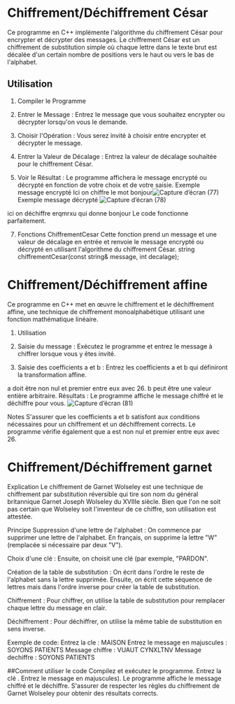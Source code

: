 # Chiffrement/Déchiffrement César

Ce programme en C++ implémente l'algorithme du chiffrement César pour encrypter et décrypter des messages. 
Le chiffrement César est un chiffrement de substitution simple où chaque lettre dans le texte brut est décalée d'un certain nombre de positions vers le haut ou vers le bas de l'alphabet.

## Utilisation
1. Compiler le Programme
2. Entrer le Message :
Entrez le message que vous souhaitez encrypter ou décrypter lorsqu'on vous le demande.

3. Choisir l'Opération :
Vous serez invité à choisir entre encrypter et décrypter le message.

4. Entrer la Valeur de Décalage :
Entrez la valeur de décalage souhaitée pour le chiffrement César.

5. Voir le Résultat :
Le programme affichera le message encrypté ou décrypté en fonction de votre choix et de votre saisie.
 Exemple message encrypté
Ici on chiffre le mot bonjour![Capture d’écran (77)](https://github.com/aubiniabyllcat/cesarchiffrement/assets/140092517/9eb5007f-db2f-4de9-b9e5-92df1f6d0bf1)
 Exemple message décrypté
![Capture d’écran (78)](https://github.com/aubiniabyllcat/Cryptologie/assets/140092517/56be142e-325a-46fa-86ae-0af531e3a313)

ici on déchiffre erqmrxu qui donne bonjour
Le code fonctionne parfaitement.

7. Fonctions
ChiffrementCesar
Cette fonction prend un message et une valeur de décalage en entrée et renvoie le message encrypté ou décrypté en utilisant l'algorithme du chiffrement César.
string chiffrementCesar(const string& message, int decalage);
   

# Chiffrement/Déchiffrement affine

Ce programme en C++ met en œuvre le chiffrement et le déchiffrement affine, une technique de chiffrement monoalphabétique utilisant une fonction mathématique linéaire.

1. Utilisation
2. Saisie du message : Exécutez le programme et entrez le message à chiffrer lorsque vous y êtes invité.

3. Saisie des coefficients a et b : Entrez les coefficients a et b qui définiront la transformation affine.

a doit être non nul et premier entre eux avec 26.
b peut être une valeur entière arbitraire.
Résultats : Le programme affiche le message chiffré et le déchiffre pour vous.
![Capture d’écran (81)](https://github.com/aubiniabyllcat/Cryptologie/assets/140092517/fd0e74f8-ad60-457b-b885-d53078980e9e)

Notes
S'assurer que les coefficients a et b satisfont aux conditions nécessaires pour un chiffrement et un déchiffrement corrects.
Le programme vérifie également que a est non nul et premier entre eux avec 26.

# Chiffrement/Déchiffrement garnet
Explication
Le chiffrement de Garnet Wolseley est une technique de chiffrement par substitution réversible qui tire son nom du général britannique Garnet Joseph Wolseley du XVIIIe siècle. Bien que l'on ne soit pas certain que Wolseley soit l'inventeur de ce chiffre, son utilisation est attestée.

Principe
Suppression d'une lettre de l'alphabet : On commence par supprimer une lettre de l'alphabet. En français, on supprime la lettre "W" (remplacée si nécessaire par deux "V").

Choix d'une clé : Ensuite, on choisit une clé (par exemple, "PARDON".

Création de la table de substitution : On écrit dans l'ordre le reste de l'alphabet sans la lettre supprimée. Ensuite, on écrit cette séquence de lettres mais dans l'ordre inverse pour créer la table de substitution.

Chiffrement : Pour chiffrer, on utilise la table de substitution pour remplacer chaque lettre du message en clair.

Déchiffrement : Pour déchiffrer, on utilise la même table de substitution en sens inverse.

Exemple de code:
Entrez la cle : MAISON
Entrez le message en majuscules : SOYONS PATIENTS
Message chiffre :  VUAUT CYNXLTNV
Message dechiffre : SOYONS PATIENTS

##Comment utiliser le code
Compilez et exécutez le programme.
Entrez la clé .
Entrez le message en majuscules).
Le programme affiche le message chiffré et le déchiffre.
S'assurer de respecter les règles du chiffrement de Garnet Wolseley pour obtenir des résultats corrects.

   
   

